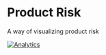 # Product Risk

A way of visualizing product risk

[![Analytics](https://ga-beacon.appspot.com/UA-46840117-1/product-risk/readme?pixel)](https://github.com/igrigorik/ga-beacon)
